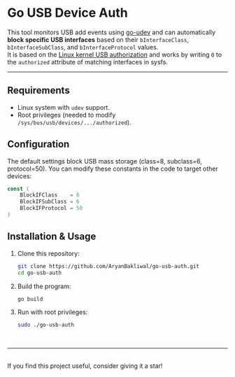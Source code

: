 # Go USB Device Auth

This tool monitors USB add events using [go-udev](https://github.com/jochenvg/go-udev) and can automatically **block specific USB interfaces** based on their `bInterfaceClass`, `bInterfaceSubClass`, and `bInterfaceProtocol` values.  
It is based on the [Linux kernel USB authorization](https://www.kernel.org/doc/Documentation/usb/authorization.txt) and works by writing `0` to the `authorized` attribute of matching interfaces in sysfs.

---

## Requirements
- Linux system with `udev` support.
- Root privileges (needed to modify `/sys/bus/usb/devices/.../authorized`).

## Configuration

The default settings block USB mass storage (class=8, subclass=6, protocol=50).
You can modify these constants in the code to target other devices:
```go
const (
    BlockIFClass    = 8
    BlockIFSubClass = 6
    BlockIFProtocol = 50
)
```

## Installation & Usage

1. Clone this repository:
   ```bash
   git clone https://github.com/AryanBakliwal/go-usb-auth.git
   cd go-usb-auth
    ```

2. Build the program:
   ```bash
   go build
   ```

3. Run with root privileges:
   ```bash
   sudo ./go-usb-auth
   ```
<br>

---

<br>
If you find this project useful, consider giving it a star!